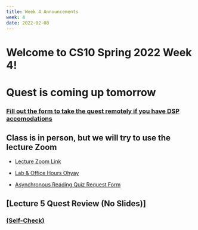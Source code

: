 ```yaml
---
title: Week 4 Announcements
week: 4
date: 2022-02-08
---
```


# Welcome to CS10 Spring 2022 Week 4!

# Quest is coming up **tomorrow**
### [Fill out the form to take the quest remotely if you have DSP accomodations](https://docs.google.com/forms/d/e/1FAIpQLSd4W-UuF5mV3bL0igNWYO6tYvp6GWeWHgoXXFOUsqx99j94QQ/viewform?usp=sf_link)

## **Class is in person, but we will try to use the lecture Zoom**

* [Lecture Zoom Link](https://berkeley.zoom.us/j/99682681232?pwd=bEp1TjZ4WlU5bVFPejlIbHp2ZUVadz09)
* [Lab & Office Hours Ohyay](https://ohyay.co/s/cs10/)

* [Asynchronous Reading Quiz Request Form](https://forms.gle/YmfTpfygZfm45Xkn9)

## [Lecture 5 Quest Review (No Slides)]
### [(Self-Check)](https://www.gradescope.com/courses/354801/assignments/1839069/submissions)
